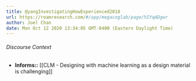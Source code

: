 ```yaml
---
title: @yangInvestigatingHowExperienced2018
url: https://roamresearch.com/#/app/megacoglab/page/hIYqADgwr
author: Joel Chan
date: Mon Oct 12 2020 13:34:05 GMT-0400 (Eastern Daylight Time)
---
```




###### Discourse Context

- **Informs::** [[CLM - Designing with machine learning as a design material is challenging]]
